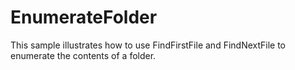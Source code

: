 # EnumerateFolder

This sample illustrates how to use FindFirstFile and FindNextFile to enumerate the contents of a folder.